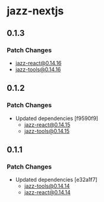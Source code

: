 # jazz-nextjs

## 0.1.3

### Patch Changes

- jazz-react@0.14.16
- jazz-tools@0.14.16

## 0.1.2

### Patch Changes

- Updated dependencies [f9590f9]
  - jazz-react@0.14.15
  - jazz-tools@0.14.15

## 0.1.1

### Patch Changes

- Updated dependencies [e32a1f7]
  - jazz-tools@0.14.14
  - jazz-react@0.14.14
